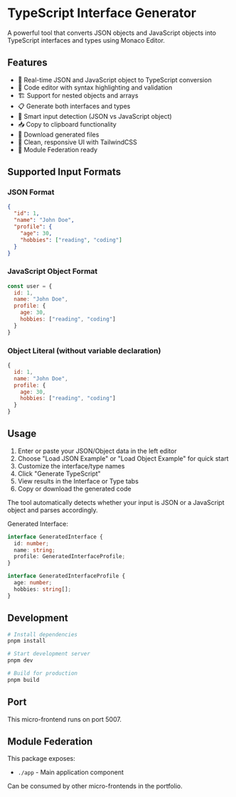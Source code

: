 # TypeScript Interface Generator

A powerful tool that converts JSON objects and JavaScript objects into TypeScript interfaces and types using Monaco Editor.

## Features

- 🔄 Real-time JSON and JavaScript object to TypeScript conversion
- 📝 Code editor with syntax highlighting and validation  
- 🏗️ Support for nested objects and arrays
- 📋 Generate both interfaces and types
- 🎯 Smart input detection (JSON vs JavaScript object)
- 📥 Copy to clipboard functionality
- 💾 Download generated files
- 🎨 Clean, responsive UI with TailwindCSS
- 🔌 Module Federation ready

## Supported Input Formats

### JSON Format
```json
{
  "id": 1,
  "name": "John Doe",
  "profile": {
    "age": 30,
    "hobbies": ["reading", "coding"]
  }
}
```

### JavaScript Object Format
```javascript
const user = {
  id: 1,
  name: "John Doe",
  profile: {
    age: 30,
    hobbies: ["reading", "coding"]
  }
}
```

### Object Literal (without variable declaration)
```javascript
{
  id: 1,
  name: "John Doe",
  profile: {
    age: 30,
    hobbies: ["reading", "coding"]
  }
}
```

## Usage

1. Enter or paste your JSON/Object data in the left editor
2. Choose "Load JSON Example" or "Load Object Example" for quick start
3. Customize the interface/type names
4. Click "Generate TypeScript" 
5. View results in the Interface or Type tabs
6. Copy or download the generated code

The tool automatically detects whether your input is JSON or a JavaScript object and parses accordingly.

Generated Interface:
```typescript
interface GeneratedInterface {
  id: number;
  name: string;
  profile: GeneratedInterfaceProfile;
}

interface GeneratedInterfaceProfile {
  age: number;
  hobbies: string[];
}
```

## Development

```bash
# Install dependencies
pnpm install

# Start development server
pnpm dev

# Build for production
pnpm build
```

## Port

This micro-frontend runs on port 5007.

## Module Federation

This package exposes:
- `./app` - Main application component

Can be consumed by other micro-frontends in the portfolio.